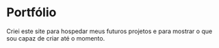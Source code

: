 ﻿# Portfólio
 Criei este site para hospedar meus futuros projetos e para mostrar o que sou capaz de criar até o momento.
